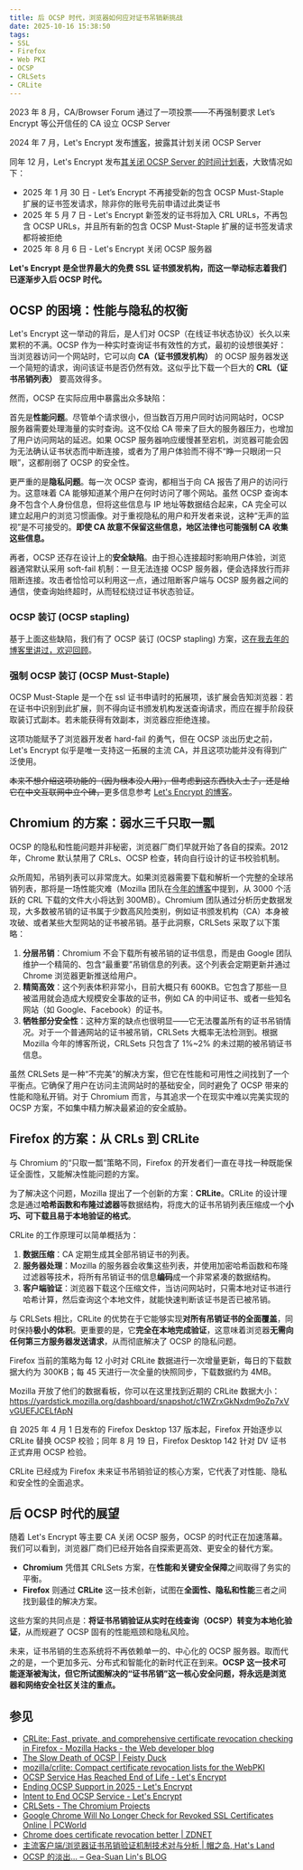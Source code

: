```yaml
---
title: 后 OCSP 时代，浏览器如何应对证书吊销新挑战
date: 2025-10-16 15:38:50
tags:
- SSL
- Firefox
- Web PKI
- OCSP
- CRLSets
- CRLite
---
```


2023 年 8 月，CA/Browser Forum 通过了一项投票——不再强制要求 Let’s Encrypt 等公开信任的 CA 设立 OCSP Server

2024 年 7 月，Let's Encrypt 发布[博客](https://letsencrypt.org/2024/07/23/replacing-ocsp-with-crls)，披露其计划关闭 OCSP Server

同年 12 月，Let's Encrypt 发布[其关闭 OCSP Server 的时间计划表](https://letsencrypt.org/2024/12/05/ending-ocsp)，大致情况如下：

- 2025 年 1 月 30 日 - Let’s Encrypt 不再接受新的包含 OCSP Must-Staple 扩展的证书签发请求，除非你的账号先前申请过此类证书
- 2025 年 5 月 7 日 - Let's Encrypt 新签发的证书将加入 CRL URLs，不再包含 OCSP URLs，并且所有新的包含 OCSP Must-Staple 扩展的证书签发请求都将被拒绝
- 2025 年 8 月 6 日 - Let's Encrypt 关闭 OCSP 服务器

**Let's Encrypt 是全世界最大的免费 SSL 证书颁发机构，而这一举动标志着我们已逐渐步入后 OCSP 时代。**

## OCSP 的困境：性能与隐私的权衡

Let's Encrypt 这一举动的背后，是人们对 OCSP（在线证书状态协议）长久以来累积的不满。OCSP 作为一种实时查询证书有效性的方式，最初的设想很美好：当浏览器访问一个网站时，它可以向 **CA（证书颁发机构）** 的 OCSP 服务器发送一个简短的请求，询问该证书是否仍然有效。这似乎比下载一个巨大的 **CRL（证书吊销列表）** 要高效得多。

然而，OCSP 在实际应用中暴露出众多缺陷：

首先是**性能问题**。尽管单个请求很小，但当数百万用户同时访问网站时，OCSP 服务器需要处理海量的实时查询。这不仅给 CA 带来了巨大的服务器压力，也增加了用户访问网站的延迟。如果 OCSP 服务器响应缓慢甚至宕机，浏览器可能会因为无法确认证书状态而中断连接，或者为了用户体验而不得不“睁一只眼闭一只眼”，这都削弱了 OCSP 的安全性。

更严重的是**隐私问题**。每一次 OCSP 查询，都相当于向 CA 报告了用户的访问行为。这意味着 CA 能够知道某个用户在何时访问了哪个网站。虽然 OCSP 查询本身不包含个人身份信息，但将这些信息与 IP 地址等数据结合起来，CA 完全可以建立起用户的浏览习惯画像。对于重视隐私的用户和开发者来说，这种“无声的监视”是不可接受的。**即使 CA 故意不保留这些信息，地区法律也可能强制 CA 收集这些信息。**

再者，OCSP  还存在设计上的**安全缺陷**。由于担心连接超时影响用户体验，浏览器通常默认采用 soft-fail 机制：一旦无法连接 OCSP  服务器，便会选择放行而非阻断连接。攻击者恰恰可以利用这一点，通过阻断客户端与 OCSP  服务器之间的通信，使查询始终超时，从而轻松绕过证书状态验证。

### OCSP 装订 (OCSP stapling)

基于上面这些缺陷，我们有了 OCSP 装订 (OCSP stapling) 方案，这[在我去年的博客里讲过，欢迎回顾](/2024/11/19/firefox-is-the-only-mainstream-brower-doing-online-certificate-revocation-checks/#OCSP-装订-OCSP-stapling)。

### 强制 OCSP 装订 (OCSP Must-Staple)

OCSP Must-Staple 是一个在 ssl 证书申请时的拓展项，该扩展会告知浏览器：若在证书中识别到此扩展，则不得向证书颁发机构发送查询请求，而应在握手阶段获取装订式副本。若未能获得有效副本，浏览器应拒绝连接。

这项功能赋予了浏览器开发者 hard-fail 的勇气，但在 OCSP 淡出历史之前，Let's Encrypt 似乎是唯一支持这一拓展的主流 CA，并且这项功能并没有得到广泛使用。

~~本来不想介绍这项功能的（因为根本没人用），但考虑到这东西快入土了，还是给它在中文互联网中立个碑，~~更多信息参考 [Let's Encrypt 的博客](https://letsencrypt.org/2024/12/05/ending-ocsp#must-staple)。

## Chromium 的方案：弱水三千只取一瓢

OCSP 的隐私和性能问题并非秘密，浏览器厂商们早就开始了各自的探索。2012 年，Chrome 默认禁用了 CRLs、OCSP 检查，转向自行设计的证书校验机制。

众所周知，吊销列表可以非常庞大。如果浏览器需要下载和解析一个完整的全球吊销列表，那将是一场性能灾难（Mozilla 团队在[今年的博客](https://hacks.mozilla.org/2025/08/crlite-fast-private-and-comprehensive-certificate-revocation-checking-in-firefox/)中提到，从 3000 个活跃的 CRL 下载的文件大小将达到 300MB）。Chromium 团队通过分析历史数据发现，大多数被吊销的证书属于少数高风险类别，例如证书颁发机构（CA）本身被攻破、或者某些大型网站的证书被吊销。基于此洞察，CRLSets 采取了以下策略：

1. **分层吊销**：Chromium 不会下载所有被吊销的证书信息，而是由 Google 团队维护一个精简的、包含“最重要”吊销信息的列表。这个列表会定期更新并通过 Chrome 浏览器更新推送给用户。
2. **精简高效**：这个列表体积非常小，目前大概只有 600KB。它包含了那些一旦被滥用就会造成大规模安全事故的证书，例如 CA 的中间证书、或者一些知名网站（如 Google、Facebook）的证书。
3. **牺牲部分安全性**：这种方案的缺点也很明显——它无法覆盖所有的证书吊销情况。对于一个普通网站的证书被吊销，CRLSets 大概率无法检测到。根据 Mozilla 今年的博客所说，CRLSets 只包含了 1%~2% 的未过期的被吊销证书信息。

虽然 CRLSets 是一种“不完美”的解决方案，但它在性能和可用性之间找到了一个平衡点。它确保了用户在访问主流网站时的基础安全，同时避免了 OCSP 带来的性能和隐私开销。对于 Chromium 而言，与其追求一个在现实中难以完美实现的 OCSP 方案，不如集中精力解决最紧迫的安全威胁。

## Firefox 的方案：从 CRLs 到 CRLite

与 Chromium 的“只取一瓢”策略不同，Firefox 的开发者们一直在寻找一种既能保证全面性，又能解决性能问题的方案。

为了解决这个问题，Mozilla 提出了一个创新的方案：**CRLite**。CRLite 的设计理念是通过**哈希函数和布隆过滤器**等数据结构，将庞大的证书吊销列表压缩成一个**小巧、可下载且易于本地验证的格式**。

CRLite 的工作原理可以简单概括为：

1. **数据压缩**：CA 定期生成其全部吊销证书的列表。
2. **服务器处理**：Mozilla 的服务器会收集这些列表，并使用加密哈希函数和布隆过滤器等技术，将所有吊销证书的信息**编码**成一个非常紧凑的数据结构。
3. **客户端验证**：浏览器下载这个压缩文件，当访问网站时，只需本地对证书进行哈希计算，然后查询这个本地文件，就能快速判断该证书是否已被吊销。

与 CRLSets 相比，CRLite 的优势在于它能够实现**对所有吊销证书的全面覆盖**，同时保持**极小的体积**。更重要的是，它**完全在本地完成验证**，这意味着浏览器**无需向任何第三方服务器发送请求**，从而彻底解决了 OCSP 的隐私问题。

Firefox 当前的策略为每 12 小时对 CRLite 数据进行一次增量更新，每日的下载数据大约为 300KB；每 45 天进行一次全量的快照同步，下载数据约为 4MB。

Mozilla 开放了他们的数据看板，你可以在这里找到近期的 CRLite 数据大小：https://yardstick.mozilla.org/dashboard/snapshot/c1WZrxGkNxdm9oZp7xVvGUEFJCELfApN

自 2025 年 4 月 1 日发布的 Firefox Desktop 137 版本起，Firefox 开始逐步以 CRLite 替换 OCSP 校验；同年 8 月 19 日，Firefox Desktop 142 针对 DV 证书正式弃用 OCSP 检验。

CRLite 已经成为 Firefox 未来证书吊销验证的核心方案，它代表了对性能、隐私和安全性的全面追求。

## 后 OCSP 时代的展望

随着 Let's Encrypt 等主要 CA 关闭 OCSP 服务，OCSP 的时代正在加速落幕。我们可以看到，浏览器厂商们已经开始各自探索更高效、更安全的替代方案。

- **Chromium** 凭借其 CRLSets 方案，在**性能和关键安全保障**之间取得了务实的平衡。
- **Firefox** 则通过 **CRLite** 这一技术创新，试图在**全面性、隐私和性能**三者之间找到最佳的解决方案。

这些方案的共同点是：**将证书吊销验证从实时在线查询（OCSP）转变为本地化验证**，从而规避了 OCSP 固有的性能瓶颈和隐私风险。

未来，证书吊销的生态系统将不再依赖单一的、中心化的 OCSP 服务器。取而代之的是，一个更加多元、分布式和智能化的新时代正在到来。**OCSP 这一技术可能逐渐被淘汰，但它所试图解决的“证书吊销”这一核心安全问题，将永远是浏览器和网络安全社区关注的重点。**

## 参见

- [CRLite: Fast, private, and comprehensive certificate revocation checking in Firefox - Mozilla Hacks - the Web developer blog](https://hacks.mozilla.org/2025/08/crlite-fast-private-and-comprehensive-certificate-revocation-checking-in-firefox/)
- [The Slow Death of OCSP | Feisty Duck](https://www.feistyduck.com/newsletter/issue_121_the_slow_death_of_ocsp)
- [mozilla/crlite: Compact certificate revocation lists for the WebPKI](https://github.com/mozilla/crlite)
- [OCSP Service Has Reached End of Life - Let's Encrypt](https://letsencrypt.org/2025/08/06/ocsp-service-has-reached-end-of-life)
- [Ending OCSP Support in 2025 - Let's Encrypt](https://letsencrypt.org/2024/12/05/ending-ocsp)
- [Intent to End OCSP Service - Let's Encrypt](https://letsencrypt.org/2024/07/23/replacing-ocsp-with-crls)
- [CRLSets - The Chromium Projects](https://www.chromium.org/Home/chromium-security/crlsets/)
- [Google Chrome Will No Longer Check for Revoked SSL Certificates Online | PCWorld](https://www.pcworld.com/article/474296/google_chrome_will_no_longer_check_for_revoked_ssl_certificates_online-2.html)
- [Chrome does certificate revocation better | ZDNET](https://www.zdnet.com/article/chrome-does-certificate-revocation-better/)
- [主流客户端/浏览器证书吊销验证机制技术对与分析 | 帽之岛, Hat's Land](https://www.hats-land.com/WIP/2025-technical-and-analysis-of-mainstream-clientbrowser-certificate-revocation-verification-mechanism.html)
- [OCSP 的淡出… – Gea-Suan Lin's BLOG](https://blog.gslin.org/archives/2025/02/02/12239/ocsp-%E7%9A%84%E6%B7%A1%E5%87%BA/)
